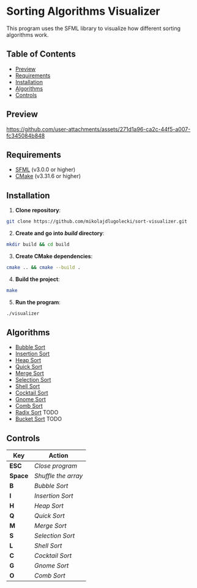 # Sorting Algorithms Visualizer
This program uses the SFML library to visualize how different sorting algorithms work.

## Table of Contents
* [Preview](#preview)
* [Requirements](#requirements)
* [Installation](#installation)
* [Algorithms](#algorithms)
* [Controls](#controls)

## Preview
https://github.com/user-attachments/assets/271d1a96-ca2c-44f5-a007-fc345084b848

## Requirements
* [SFML](https://www.sfml-dev.org/) (v3.0.0 or higher)
* [CMake](https://cmake.org) (v3.31.6 or higher)

## Installation
1. **Clone repository**:
```bash
git clone https://github.com/mikolajdlugolecki/sort-visualizer.git
```
2. **Create and go into _build_ directory**:
```bash
mkdir build && cd build
```
3. **Create CMake dependencies**:
```bash
cmake .. && cmake --build .
```
4. **Build the project**:
```bash
make
```
5. **Run the program**:
```bash
./visualizer
```

## Algorithms
* [Bubble Sort](https://en.wikipedia.org/wiki/Bubble_sort)
* [Insertion Sort](https://en.wikipedia.org/wiki/Insertion_sort)
* [Heap Sort](https://en.wikipedia.org/wiki/Heapsort)
* [Quick Sort](https://en.wikipedia.org/wiki/Quicksort)
* [Merge Sort](https://en.wikipedia.org/wiki/Merge_sort)
* [Selection Sort](https://en.wikipedia.org/wiki/Selection_sort)
* [Shell Sort](https://en.wikipedia.org/wiki/Shellsort)
* [Cocktail Sort](https://en.wikipedia.org/wiki/Cocktail_shaker_sort)
* [Gnome Sort](https://en.wikipedia.org/wiki/Gnome_sort)
* [Comb Sort](https://en.wikipedia.org/wiki/Comb_sort)
* [Radix Sort](https://en.wikipedia.org/wiki/Radix_sort) TODO
* [Bucket Sort](https://en.wikipedia.org/wiki/Bucket_sort) TODO

## Controls
| **Key**   | **Action**          |
| --------- | ------------------- |
| **ESC**   | _Close program_     |
| **Space** | _Shuffle the array_ |
| **B**     | _Bubble Sort_       |
| **I**     | _Insertion Sort_    |
| **H**     | _Heap Sort_         |
| **Q**     | _Quick Sort_        |
| **M**     | _Merge Sort_        |
| **S**     | _Selection Sort_    |
| **L**     | _Shell Sort_        |
| **C**     | _Cocktail Sort_     |
| **G**     | _Gnome Sort_        |
| **O**     | _Comb Sort_         |